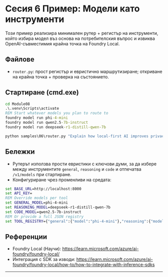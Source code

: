 <!--
CO_OP_TRANSLATOR_METADATA:
{
  "original_hash": "d28c8fdf6c32d02120403c7b4526392b",
  "translation_date": "2025-09-23T01:19:28+00:00",
  "source_file": "Module08/samples/06/README.md",
  "language_code": "bg"
}
-->
# Сесия 6 Пример: Модели като инструменти

Този пример реализира минимален рутер + регистър на инструменти, който избира модел въз основа на потребителския въпрос и извиква OpenAI-съвместимия крайна точка на Foundry Local.

## Файлове
- `router.py`: прост регистър и евристично маршрутизиране; откриване на крайна точка + проверка на състоянието.

## Стартиране (cmd.exe)
```cmd
cd Module08
.\.venv\Scripts\activate
REM Start whatever models you plan to route to
foundry model run phi-4-mini
foundry model run qwen2.5-7b-instruct
foundry model run deepseek-r1-distill-qwen-7b

python samples\06\router.py "Explain how local-first AI improves privacy in two sentences."
```

## Бележки
- Рутерът използва прости евристики с ключови думи, за да избере между инструментите `general`, `reasoning` и `code` и отпечатва `/v1/models` при стартиране.
- Конфигуриране чрез променливи на средата:
```cmd
set BASE_URL=http://localhost:8000
set API_KEY=
REM Override models per tool
set GENERAL_MODEL=phi-4-mini
set REASONING_MODEL=deepseek-r1-distill-qwen-7b
set CODE_MODEL=qwen2.5-7b-instruct
REM Or provide a full JSON registry
set TOOL_REGISTRY={"general":{"model":"phi-4-mini"},"reasoning":{"model":"deepseek-r1-distill-qwen-7b"},"code":{"model":"qwen2.5-7b-instruct"}}
```

## Референции
- Foundry Local (Научи): https://learn.microsoft.com/azure/ai-foundry/foundry-local/
- Интеграция с SDK за изводи: https://learn.microsoft.com/azure/ai-foundry/foundry-local/how-to/how-to-integrate-with-inference-sdks

---

